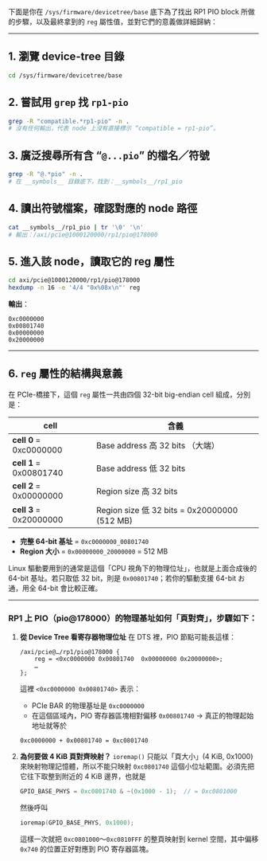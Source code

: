 下面是你在 `/sys/firmware/devicetree/base` 底下為了找出 RP1 PIO block 所做的步驟，以及最終拿到的 `reg` 屬性值，並對它們的意義做詳細歸納：

---

## 1. 瀏覽 device-tree 目錄

```bash
cd /sys/firmware/devicetree/base
```

## 2. 嘗試用 `grep` 找 `rp1-pio`

```bash
grep -R "compatible.*rp1-pio" -n .
# 沒有任何輸出，代表 node 上沒有直接標示 “compatible = rp1-pio”。
```

## 3. 廣泛搜尋所有含 “`@...pio`” 的檔名／符號

```bash
grep -R "@.*pio" -n .
# 在 __symbols__ 目錄底下，找到：__symbols__/rp1_pio
```

## 4. 讀出符號檔案，確認對應的 node 路徑

```bash
cat __symbols__/rp1_pio | tr '\0' '\n'
# 輸出：/axi/pcie@1000120000/rp1/pio@178000
```

## 5. 進入該 node，讀取它的 reg 屬性

```bash
cd axi/pcie@1000120000/rp1/pio@178000
hexdump -n 16 -e '4/4 "0x%08x\n"' reg
```

**輸出**：

```
0xc0000000
0x00801740
0x00000000
0x20000000
```

---

## 6. `reg` 屬性的結構與意義

在 PCIe-橋接下，這個 `reg` 屬性一共由四個 32-bit big-endian cell 組成，分別是：

| cell                    | 含義                                          |
| ----------------------- | ------------------------------------------- |
| **cell 0** = 0xc0000000 | Base address 高 32 bits （大端）                 |
| **cell 1** = 0x00801740 | Base address 低 32 bits                      |
| **cell 2** = 0x00000000 | Region size 高 32 bits                       |
| **cell 3** = 0x20000000 | Region size 低 32 bits = 0x20000000 (512 MB) |

* **完整 64-bit 基址** = `0xc0000000_00801740`
* **Region 大小** = `0x00000000_20000000` = 512 MB

Linux 驅動要用到的通常是這個「CPU 視角下的物理位址」，也就是上面合成後的 64-bit 基址。若只取低 32 bit，則是 `0x00801740`；若你的驅動支援 64-bit お通，用全 64-bit 會比較正確。

---

### RP1 上 PIO（pio\@178000）的物理基址如何「頁對齊」，步驟如下：

1. **從 Device Tree 看寄存器物理位址**
   在 DTS 裡，PIO 節點可能長這樣：

   ```dts
   /axi/pcie@…/rp1/pio@178000 {
       reg = <0xc0000000 0x00801740  0x00000000 0x20000000>;
       …
   };
   ```

   這裡 `<0xc0000000 0x00801740>` 表示：

   * PCIe BAR 的物理基址是 `0xc0000000`
   * 在這個區域內，PIO 寄存器區塊相對偏移 `0x00801740`
     → 真正的物理起始地址就等於

   ```
   0xc0000000 + 0x00801740 = 0xc0801740
   ```

2. **為何要做 4 KiB 頁對齊映射？**
   `ioremap()` 只能以「頁大小」(4 KiB, 0x1000) 來映射物理記憶體，所以不能只映射 `0xc0801740` 這個小位址範圍。必須先把它往下取整到附近的 4 KiB 邊界，也就是

   ```c
   GPIO_BASE_PHYS = 0xc0801740 & ~(0x1000 - 1);  // = 0xc0801000
   ```

   然後呼叫

   ```c
   ioremap(GPIO_BASE_PHYS, 0x1000);
   ```

   這樣一次就把 `0xc0801000`～`0xc0810FFF` 的整頁映射到 kernel 空間，其中偏移 `0x740` 的位置正好對應到 PIO 寄存器區塊。
